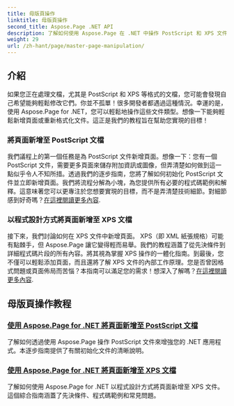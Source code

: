 ```yaml
---
title: 母版頁操作
linktitle: 母版頁操作
second_title: Aspose.Page .NET API
description: 了解如何使用 Aspose.Page 在 .NET 中操作 PostScript 和 XPS 文件。按照我們的教學來增強您的應用程式能力。
weight: 29
url: /zh-hant/page/master-page-manipulation/
---
```

## 介紹

如果您正在處理文檔，尤其是 PostScript 和 XPS 等格式的文檔，您可能會發現自己希望能夠輕鬆修改它們。你並不孤單！很多開發者都遇過這種情況。幸運的是，使用 Aspose.Page for .NET，您可以輕鬆地操作這些文件類型。想像一下能夠輕鬆新增頁面或重新格式化文件。這正是我們的教程旨在幫助您實現的目標！

### 將頁面新增至 PostScript 文檔

我們議程上的第一個任務是為 PostScript 文件新增頁面。想像一下：您有一個 PostScript 文件，需要更多頁面來儲存附加資訊或圖像，但弄清楚如何做到這一點似乎令人不知所措。透過我們的逐步指南，您將了解如何初始化 PostScript 文件並立即新增頁面。我們將流程分解為小塊，為您提供所有必要的程式碼範例和解釋。這意味著您可以更專注於您想要實現的目標，而不是弄清楚技術細節。對細節感到好奇嗎？[在這裡閱讀更多內容](./add-page-to-postscript-document/).

### 以程式設計方式將頁面新增至 XPS 文檔

接下來，我們討論如何在 XPS 文件中新增頁面。 XPS（即 XML 紙張規格）可能有點棘手，但 Aspose.Page 讓它變得輕而易舉。我們的教程涵蓋了從先決條件到詳細程式碼片段的所有內容。將其視為掌握 XPS 操作的一體化指南。到最後，您不僅可以輕鬆添加頁面，而且還將了解 XPS 文件的內部工作原理。您是否曾因格式問題或頁面佈局而苦惱？本指南可以滿足您的需求！想深入了解嗎？[在這裡閱讀更多內容](./adding-page-to-xps-document/).

## 母版頁操作教程
### [使用 Aspose.Page for .NET 將頁面新增至 PostScript 文檔](./add-page-to-postscript-document/)
了解如何透過使用 Aspose.Page 操作 PostScript 文件來增強您的 .NET 應用程式。本逐步指南提供了有關初始化文件的清晰說明。
### [使用 Aspose.Page for .NET 將頁面新增至 XPS 文檔](./adding-page-to-xps-document/)
了解如何使用 Aspose.Page for .NET 以程式設計方式將頁面新增至 XPS 文件。這個綜合指南涵蓋了先決條件、程式碼範例和常見問題。